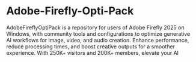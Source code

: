 # Adobe-Firefly-Opti-Pack
AdobeFireflyOptiPack is a repository for users of Adobe Firefly 2025 on Windows, with community tools and configurations to optimize generative AI workflows for image, video, and audio creation. Enhance performance, reduce processing times, and boost creative outputs for a smoother experience. With 250K+ visitors and 200K+ members, elevate your AI 

